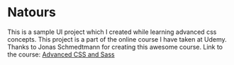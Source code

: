 # Natours

This is a sample UI project which I created while learning advanced css concepts. This project is a part of the online course I have taken at Udemy. Thanks to Jonas Schmedtmann for creating this awesome course. Link to the course: [Advanced CSS and Sass](https://www.udemy.com/course/advanced-css-and-sass/?ranMID=39197&ranEAID=JVFxdTr9V80&ranSiteID=JVFxdTr9V80-G_M__SBRYzoKC5XByJA.yA&LSNPUBID=JVFxdTr9V80&utm_source=aff-campaign&utm_medium=udemyads)
